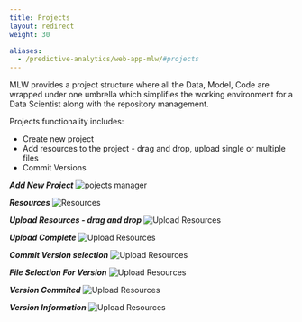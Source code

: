 ```yaml
---
title: Projects
layout: redirect
weight: 30

aliases:
  - /predictive-analytics/web-app-mlw/#projects
---
```


MLW provides a project structure where all the Data, Model, Code are wrapped under one umbrella which simplifies the working environment for a Data Scientist along with the repository management.

Projects functionality includes:

* Create new project
* Add resources to the project - drag and drop, upload single or multiple files
* Commit Versions

***Add New Project***
![pojects manager](/images/zementis/mlw-app-add-project.png)

***Resources***
![Resources](/images/zementis/mlw-app-project-home.png)

***Upload Resources - drag and drop***
![Upload Resources](/images/zementis/mlw-app-upload-resources.png)

***Upload Complete***
![Upload Resources](/images/zementis/mlw-app-upload-complete.png)

***Commit Version selection***
![Upload Resources](/images/zementis/mlw-app-project-commit.png)

***File Selection For Version***
![Upload Resources](/images/zementis/mlw-app-project-commit-select.png)

***Version Commited***
![Upload Resources](/images/zementis/mlw-app-project-commited.png)

***Version Information***
![Upload Resources](/images/zementis/mlw-app-project-version.png)